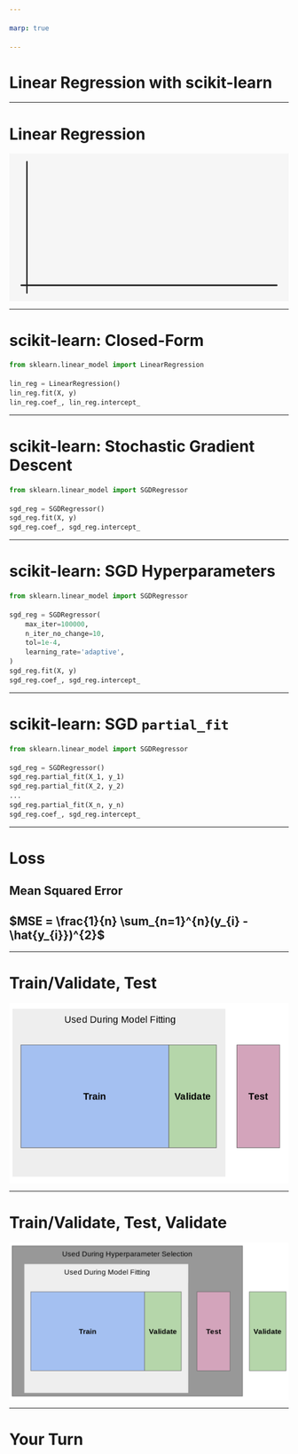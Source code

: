 ```yaml
---

marp: true

---
```


<style>
img[alt~="center"] {
  display: block;
  margin: 0 auto;
}
</style>

# Linear Regression with scikit-learn

<!--
We have learned about linear regression and we have learned about scikit-learn. In this unit, we are going to perform a linear regression using the scikit-learn toolkit.
-->

---

# Linear Regression

![center](res/linearregressionwithscikit1.gif)

<!--
Remember that linear regression involves fitting a straight line to a dataset. Most of the time, the line doesn't fit perfectly for all data points. You can see in this illustration the blue data points, the regression line, and then the red lines between the data points and the regression line. The red lines indicate the "error." There are many ways to measure this error that we'll talk about in detail in a future unit.

Image Details:
* [linearregressionwithscikit1.gif](http://www.google.com): Copyright Google
-->

---

# scikit-learn: Closed-Form

```python
from sklearn.linear_model import LinearRegression

lin_reg = LinearRegression()
lin_reg.fit(X, y)
lin_reg.coef_, lin_reg.intercept_
```

<!--
In this unit, we'll perform both closed-form and non-closed-form regressions. To perform a closed-form linear regression in scikit-learn, we use the `LinearRegression` class from the `linear_model` package. As you can see in this example, performing the regression is as simple as instantiating the class and then calling the `fit()` method. The model then calculates the coefficient and intercept for the linear equation.
-->

---

# scikit-learn: Stochastic Gradient Descent

```python
from sklearn.linear_model import SGDRegressor

sgd_reg = SGDRegressor()
sgd_reg.fit(X, y)
sgd_reg.coef_, sgd_reg.intercept_
```

<!--
Using the stochastic gradient descent looks strikingly similar to performing closed-form regression with `LinearRegression`. This is no accident. scikit-learn's API is very consistent.

In this example, we load the data into memory, perform SGD, and then print out the coefficient and intercept.

Note that this might not be the optimal coefficient and intercept, just the best one that the SGD algorithm found after running through its epochs.
-->

---

# scikit-learn: SGD Hyperparameters

```python
from sklearn.linear_model import SGDRegressor

sgd_reg = SGDRegressor(
    max_iter=100000,
    n_iter_no_change=10,
    tol=1e-4,
    learning_rate='adaptive',
)
sgd_reg.fit(X, y)
sgd_reg.coef_, sgd_reg.intercept_
```

<!--
There aren't really any hyperparameters to tune for `LinearRegression`. There are some settings that you can change based on your data, such as whether the intercept should be calculated or whether the data is already centered, but there is very little to explore.

`SGDRegressor`, however, has many hyperparameters that can be tuned. You can see some of those hyperparameters in use here.

The first parameter that we have changed is the `max_iter`. This changes the maximum number of times that the model will pass over the data for training. Sometimes you can improve model performance by just training more.

The second parameter, `n_iter_no_change`, manages "early stopping" for the model. The setting is the number of times the model will pass over the data, not see a meaningful change in loss, and keep going. We have said that if you don't see a meaningful change in 10 epochs, stop. Increasing this number can potentially help your model get out of a plateau of loss that is just a local minimum.

The `tol` setting defines what that meaningful change in loss is.

And finally the `learning_rate` affects the change in learning rate over time. At each epoch the algorithm adjusts weights by the learning rate and measures loss. This rate can be constant throughout the training, but can also change over time. There are schools of thought that favor making the learning rate smaller as training continues to allow the optimizer to make finer adjustments as it nears an optimal solution.

There are many more hyperparameters that can be found in the SGDRegressor documentation.
-->

---

# scikit-learn: SGD `partial_fit`

```python
from sklearn.linear_model import SGDRegressor

sgd_reg = SGDRegressor()
sgd_reg.partial_fit(X_1, y_1)
sgd_reg.partial_fit(X_2, y_2)
...
sgd_reg.partial_fit(X_n, y_n)
sgd_reg.coef_, sgd_reg.intercept_
```

<!--
Another capability of the `SGDRegressor` is the ability to partially train the model. This can be useful if your data doesn't fit into memory. You can continually call `partial_fit` with subsets of the full dataset.
-->

---

# Loss

## Mean Squared Error

## $MSE = \frac{1}{n} \sum_{n=1}^{n}(y_{i} - \hat{y_{i}})^{2}$

<!--
We'll got into loss and different ways to measure it in later units. For this unit we'll calculate loss using the mean squared error. The mean squared error is the measure of the values that our model predicts vs. what the values actually are. The differences are calculated, squared to get rid of negatives, and summed so that the average squared error can be found.
-->

---

# Train/Validate, Test

![center](res/train_validate_test.png)

<!--
This lab will also be the first time that we'll need to split our data for model training. 

When we train a model, we could use all of the data that we have. However, when we do that we risk overfitting the model to our data. The model might become really good at making predictions that look like the data that it has already seen, but really bad at generalizing.

For this reason we typically hold out some of the data and don't use it to train the model at all. We keep this "test set" of data and use it only to evaluate the model after training has completed. We pass the trained models the features in the test set, get the predictions from the model, and then calculate the difference between the predictions and the actual values.

How much data do we hold out for testing? There is no exact answer, but it is common to see 10%, 20%, and even 25% of the data held out for testing.

When you do this hold out of data, it is important that you get a good random sample of the data. You might need to shuffle the data to get this sample.

Contrary to a purely random sample, you might also want to ensure some pattern in the data is represented in your test set. Say you have a dataset about dogs and there are 10 different breeds in the dataset that each make up 10% of the dataset. You might think that the ratio of breeds represented in the test set should match that of the overall dataset. This is called stratification of the test set.

Okay, so we all understand the test set, but what is the validation set?

The validation set is used during training to let the optimizer evaluate the model. The loss calculated with the validation set directly affects decisions the model makes.

Some models, like `LinearRegression` don't have a validation set since they aren't built using an optimizer. Others, like `SGDRegressor`, do utilize a validation set. The `validation_fraction` parameter can be adjusted to tell the model how much of the data to use for validation.

Image Details:
* [train_validate_test.png](http://www.google.com): Copyright Google
-->

---

# Train/Validate, Test, Validate

![center](res/double-validate.png)

<!--
The holdout data story gets more complicated when hyperparameter tuning is involved. When you tune hyperparameters you'll still have the same training and validating data available during model fitting. Then you'll use your test data to see how well the model generalizes. However, if you then change hyperparameters and test again you risk over-tuning hyperparameters to the test data set!

In order to prevent this, many data scientists also keep another holdout dataset called the validation dataset. This dataset is used for one final check after you have selected hyperparameters.

There is an unfortunate naming collision with the validation data that the model holds out while optimizing. Luckily you don't really ever interact directly with the validation data that the model uses while training. The most you might do is set the percentage of data to hold out. The final validation set is fully your responsibility though.
-->

---

# Your Turn

<!--
Let's now build a few different linear regression models using scikit-learn!
-->